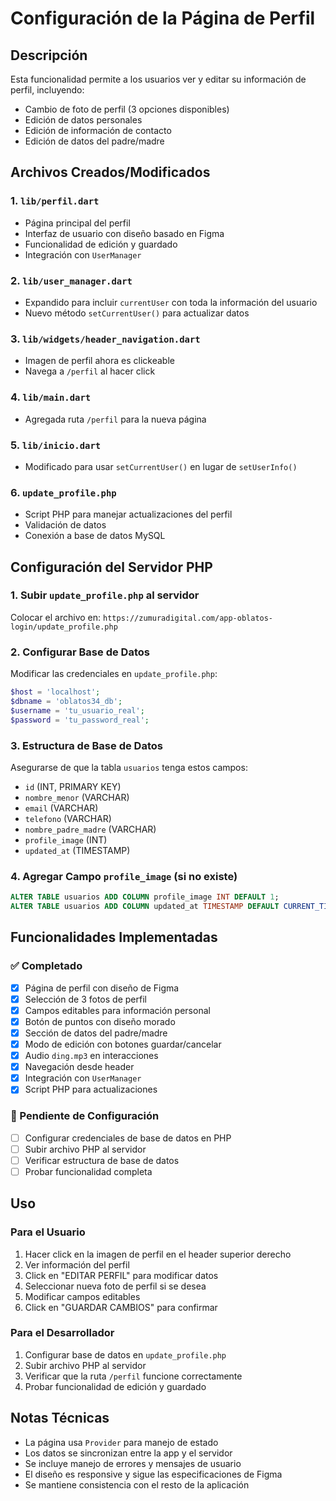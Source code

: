 # Configuración de la Página de Perfil

## Descripción
Esta funcionalidad permite a los usuarios ver y editar su información de perfil, incluyendo:
- Cambio de foto de perfil (3 opciones disponibles)
- Edición de datos personales
- Edición de información de contacto
- Edición de datos del padre/madre

## Archivos Creados/Modificados

### 1. `lib/perfil.dart`
- Página principal del perfil
- Interfaz de usuario con diseño basado en Figma
- Funcionalidad de edición y guardado
- Integración con `UserManager`

### 2. `lib/user_manager.dart`
- Expandido para incluir `currentUser` con toda la información del usuario
- Nuevo método `setCurrentUser()` para actualizar datos

### 3. `lib/widgets/header_navigation.dart`
- Imagen de perfil ahora es clickeable
- Navega a `/perfil` al hacer click

### 4. `lib/main.dart`
- Agregada ruta `/perfil` para la nueva página

### 5. `lib/inicio.dart`
- Modificado para usar `setCurrentUser()` en lugar de `setUserInfo()`

### 6. `update_profile.php`
- Script PHP para manejar actualizaciones del perfil
- Validación de datos
- Conexión a base de datos MySQL

## Configuración del Servidor PHP

### 1. Subir `update_profile.php` al servidor
Colocar el archivo en: `https://zumuradigital.com/app-oblatos-login/update_profile.php`

### 2. Configurar Base de Datos
Modificar las credenciales en `update_profile.php`:

```php
$host = 'localhost';
$dbname = 'oblatos34_db';
$username = 'tu_usuario_real';
$password = 'tu_password_real';
```

### 3. Estructura de Base de Datos
Asegurarse de que la tabla `usuarios` tenga estos campos:
- `id` (INT, PRIMARY KEY)
- `nombre_menor` (VARCHAR)
- `email` (VARCHAR)
- `telefono` (VARCHAR)
- `nombre_padre_madre` (VARCHAR)
- `profile_image` (INT)
- `updated_at` (TIMESTAMP)

### 4. Agregar Campo `profile_image` (si no existe)
```sql
ALTER TABLE usuarios ADD COLUMN profile_image INT DEFAULT 1;
ALTER TABLE usuarios ADD COLUMN updated_at TIMESTAMP DEFAULT CURRENT_TIMESTAMP ON UPDATE CURRENT_TIMESTAMP;
```

## Funcionalidades Implementadas

### ✅ Completado
- [x] Página de perfil con diseño de Figma
- [x] Selección de 3 fotos de perfil
- [x] Campos editables para información personal
- [x] Botón de puntos con diseño morado
- [x] Sección de datos del padre/madre
- [x] Modo de edición con botones guardar/cancelar
- [x] Audio `ding.mp3` en interacciones
- [x] Navegación desde header
- [x] Integración con `UserManager`
- [x] Script PHP para actualizaciones

### 🔄 Pendiente de Configuración
- [ ] Configurar credenciales de base de datos en PHP
- [ ] Subir archivo PHP al servidor
- [ ] Verificar estructura de base de datos
- [ ] Probar funcionalidad completa

## Uso

### Para el Usuario
1. Hacer click en la imagen de perfil en el header superior derecho
2. Ver información del perfil
3. Click en "EDITAR PERFIL" para modificar datos
4. Seleccionar nueva foto de perfil si se desea
5. Modificar campos editables
6. Click en "GUARDAR CAMBIOS" para confirmar

### Para el Desarrollador
1. Configurar base de datos en `update_profile.php`
2. Subir archivo PHP al servidor
3. Verificar que la ruta `/perfil` funcione correctamente
4. Probar funcionalidad de edición y guardado

## Notas Técnicas

- La página usa `Provider` para manejo de estado
- Los datos se sincronizan entre la app y el servidor
- Se incluye manejo de errores y mensajes de usuario
- El diseño es responsive y sigue las especificaciones de Figma
- Se mantiene consistencia con el resto de la aplicación








